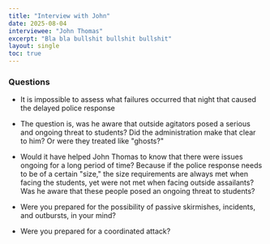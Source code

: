```yaml
---
title: "Interview with John"
date: 2025-08-04
interviewee: "John Thomas"
excerpt: "Bla bla bullshit bullshit bullshit"
layout: single
toc: true
---
```


### Questions 

- It is impossible to assess what failures occurred that night that caused the delayed police response

- The question is, was he aware that outside agitators posed a serious and ongoing threat to students? Did the administration make that clear to him? Or were they treated like "ghosts?"

- Would it have helped John Thomas to know that there were issues ongoing for a long period of time? Because if the police response needs to be of a certain "size," the size requirements are always met when facing the students, yet were not met when facing outside assailants? Was he aware that these people posed an ongoing threat to students? 

- Were you prepared for the possibility of passive skirmishes, incidents, and outbursts, in your mind? 

- Were you prepared for a coordinated attack? 
